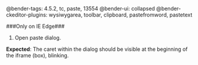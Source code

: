 @bender-tags: 4.5.2, tc, paste, 13554
@bender-ui: collapsed
@bender-ckeditor-plugins: wysiwygarea, toolbar, clipboard, pastefromword, pastetext

###Only on IE Edge###

1. Open paste dialog.

**Expected**: The caret within the dialog should be visible at the beginning of the iframe (box), blinking.
